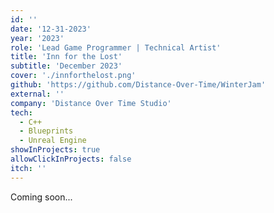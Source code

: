 ```yaml
---
id: ''
date: '12-31-2023'
year: '2023'
role: 'Lead Game Programmer | Technical Artist'
title: 'Inn for the Lost'
subtitle: 'December 2023'
cover: './innforthelost.png'
github: 'https://github.com/Distance-Over-Time/WinterJam'
external: ''
company: 'Distance Over Time Studio'
tech:
  - C++
  - Blueprints
  - Unreal Engine
showInProjects: true
allowClickInProjects: false
itch: ''
---
```


Coming soon...
